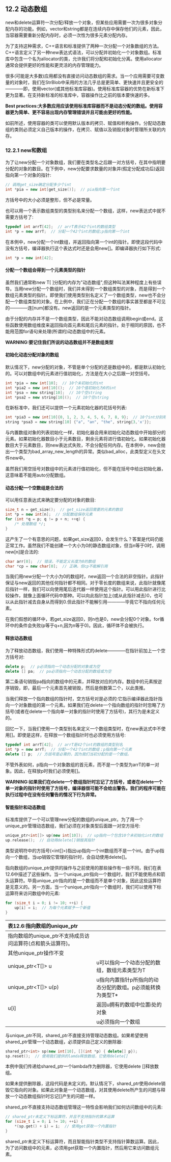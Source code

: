 ## 12.2 动态数组
new和delete运算符一次分配/释放一个对象，但某些应用需要一次为很多对象分配内存的功能。例如，vector和string都是在连续内存中保存他们的元素，因此，当容器需要重新分配内存时，必须一次性为很多元素分配内存。

为了支持这种需求，C++语言和标准提供了两种一次分配一个对象数组的方法。C++语言定义了另一种new表达式语法，可以分配并初始化一个对象数组。标准库中包含一个名为allocator的类，允许我们将分配和初始化分离。使用allocator通常会提供更好的性能和更灵活的内存管理能力。

很多(可能是大多数)应用都没有直接访问动态数组的需求。当一个应用需要可变数量的对象时，我们在StrBlob中采用的方法几乎总是更简单、更快速并且更安全的————即，使用vector(或其他标准库容器)。使用标准库容器的优势在新标准下更为显著。在支持新标准的标准库中，容器操作比之前的版本要快速的多。

**Best practices:大多数应用应该使用标准库容器而不是动态分配的数组。使用容器更为简单、更不容易出现内存管理错误并且可能由更好的性能。**

如前所述，使用容器的类可以使用默认版本的拷贝、赋值和析构操作。分配动态数组的类则必须定义自己版本的操作，在拷贝、赋值以及销毁对象时管理所关联的内存。

### 12.2.1 new和数组
为了让new分配一个对象数组，我们要在类型名之后跟一对方括号，在其中指明要分配的对象的数目。在下例中，new分配要求数量的对象并(假定分配成功后)返回指向第一个对象的指针:

```c++
// 调用get_size确定分配多少个int
int *pia = new int[get_size()];  // pia指向第一个int
```

方括号中的大小必须是整形，但不必是常量。

也可以用一个表示数组类型的类型别名来分配一个数组，这样，new表达式中就不需要方括号了:

```c++
typedef int arrT[42];  // arrT表示42个int的数组类型
int *p = new arrT;  // 分配一个42个int的数组;p指向第一个int
```

在本例中，new分配一个int数组，并返回指向第一个int的指针。即使这段代码中没有方括号，编译器执行这个表达式时还是会用new[]。即编译器执行如下形式:

```c++
int *p = new int[42];
```

#### 分配一个数组会得到一个元素类型的指针
虽然我们通常称new T[ ]分配的内存为"动态数组",但这种叫法某种程度上有些误导。当用new分配一个数组时，我们并未得到一个数组类型的对象，而是得到一个数组元素类型的指针。即使我们使用类型别名定义了一个数组类型，new也不会分配一个数组类型的对象。在上例中，我们正在分配一个数组的事实甚至都是不可见的————连[num]都没有。new返回的是一个元素类型的指针。

由于分配的内存并不是一个数组类型，因此不能对动态数组调用begin或end。这些函数使用数组维度来返回指向首元素和尾后元素的指针。处于相同的原因，也不能用范围for语句来处理(所谓的)动态数组中的元素。

**WARNING:要记住我们所说的动态数组并不是数组类型**

#### 初始化动态分配对象的数组
默认情况下，new分配的对象，不管是单个分配的还是数组中的，都是默认初始化的。可以对数组中的元素进行值初始化，方法是在大小之后跟一对空括号。

```c++
int *pia = new int[10];  // 10个未初始化的int
int *pia2 = new int[10]();  // 10个值初始化为0的int
int *psa = new string[10];  // 10个空string
int *psa2 = new string[10]();  // 10个空string
```

在新标准中，我们还可以提供一个元素初始化器的花括号列表:

```c++
int *pia3 = new int[10]{0, 1, 2, 3, 4, 5, 6, 7, 8, 9};  // 10个int分别用列表中对应的初始化器初始化
string *psa3 = new string[10] {"a", "an", "the", string{3,'x'}};
```

与内置数组对象的列表初始化一样，初始化器会用来初始化动态数组中开始部分的元素。如果初始化器数目小于元素数目，剩余元素将进行值初始化。如果初始化器数目大于元素数目，则new表达式失败，不会分配任何内存。在本例中，new会抛出一个类型为bad_array_new_length的异常。类似bad_alloc，此类型定义在头文件new中。

虽然我们用空括号对数组中的元素进行值初始化，但不能在括号中给出初始化器，这意味着不能用auto分配数组。

#### 动态分配一个空数组是合法的
可以用任意表达式来确定要分配的对象的数目:

```c++
size_t n = get_size();  // get_size返回需要的元素的数目
int *p = new int[n];  // 分配数组保存元素
for (int *q = p; q != p + n; ++q) {
    /* 处理数组 */;
}
```

这产生了一个有意思的问题，如果get_size返回0，会发生什么？答案是代码仍能正常工作。虽然我们不能创建一个大小为0的静态数组对象，但当n等于0时，调用new[n]是合法的:

```c++
char arr[0];  // 错误，不能定义长度为0的数组
char *cp = new char[0];  // 正确，但cp不能解引用
```

当我们用new分配一个大小为0的数组时，new返回一个合法的非空指针。此指针保证与new返回的其他任何指针都不相同。对于零长度的数组来说，此指针就像尾后指针一样，我们可以向使用尾后迭代器一样使用这个指针。可以用此指针进行比较操作，就像上面循环代码中那种。可以向此指针加上(或从此指针减去)0，也可以从此指针减去自身从而得到0.但此指针不能解引用————毕竟它不指向任何元素。

在我们假想的循环中，若get_size返回0，则n也是0，new会分配0个对象。for循环中的条件会失败(p等于q+n,因为n等于0)。因此，循环体不会被执行。

#### 释放动态数组
为了释放动态数组，我们使用一种特殊形式的delete————在指针前加上一个空方括号对:

```c++
delete p;  // p必须指向一个动态分配的对象或为空
delete [] pa;  // pa必须指向一个动态分配的数组或为空
```

第二条语句销毁pa指向的数组中的元素，并释放对应的内存。数组中的元素按逆序销毁，即，最后一个元素首先被销毁，然后是倒数第二个，以此类推。

当我们释放一个指向数组的指针时，空方括号对是必须的:它指示编译器此指针指向一个对象数组的第一个元素。如果我们在delete一个指向数组的指针时忽略了方括号(或者在delete一个指向单一对象的指针时使用了方括号)，其行为是未定义的。

回忆一下，当我们使用一个类型别名来定义一个数组类型时，在new表达式中不使用[]。即使是这样，在释放一个数组指针时也必须使用方括号:

```c++
typedef int arrT[42];  // arrT是42个int的数组的类型别名
int *p = new arrT;  // 分配一个42个int的数组；p指向第一个元素
delete [] p;  // 方括号是必需的，因为我们当初分配的是一个数组。
```

不管外表如何，p指向一个对象数组的首元素，而不是一个类型为arrT的单一对象。因此，在释放p时我们必须使用[]。

**WARNING:如果我们在delete一个数组指针时忘记了方括号，或者在delete一个单一对象的指针时使用了方括号，编译器很可能不会给出警告。我们的程序可能在执行过程中在没有任何警告的情况下行为异常。**

#### 智能指针和动态数组
标准库提供了一个可以管理new分配的数组的unique_ptr。为了用一个unique_ptr管理动态数组，我们必须在对象类型后面跟一对空方括号:

```c++
unique_ptr<int[]> up(new int[10]);  // up指向一个包含10个未初始化int的数组
up.release();  // 自动用delete[]销毁其指针
```

类型说明符中的方括号(<int[]>)指出up指向一个int数组而不是一个int。由于up指向一个数组，当up销毁它管理的指针时，会自动使用delete[]。

指向数组的unique_ptr提供的操作与之前使用的那些操作有一些不同，我们在表12.6中描述了这些操作。当一个unique_ptr指向一个数组时，我们不能使用点和箭头运算符。毕竟unique_ptr指向的是一个数组而不是单个对象，因此这些运算符是无意义的。另一方面，当一个unique_ptr指向一个数组时，我们可以使用下标运算符来访问数组中的元素:

```c++
for (size_t i = 0; i != 10; ++i) {
    up[i] = i;  // 为每个元素赋予一个新值
}
```

| **表12.6:指向数组的unique_ptr** |  |
|:- |:- |
| 指向数组的unique_ptr不支持成员访问运算符(点和箭头运算符)。 |  |
| 其他unique_ptr操作不变 |  |
| unique_ptr<T[]> u | u可以指向一个动态分配的数组，数组元素类型为T |
| unique_ptr<T[]> u(p) | u指向内置指针p所指向的动态分配的数组。p必须能转换为类型T* |
| u[i] | 返回u拥有的数组中位置i处的对象 |
|  | u必须指向一个数组 |

与unique_ptr不同，shared_ptr不直接支持管理动态数组。如果希望使用shared_ptr管理一个动态数组，必须提供自己定义的删除器:

```c++
shared_ptr<int> sp(new int[10], [](int *p) { delete[] p});
sp.reset();  // 使用我们提供的lamda释放数组，它使用delete[]
```

本例中我们传递给shared_ptr一个lambda作为删除器，它使用delete []释放数组。

如果未提供删除器，这段代码是未定义的。默认情况下，shared_ptr使用delete销毁它指向的对象。如果此对象是一个动态数组，对其使用delete所产生的问题与释放一个动态数组指针时忘记[]产生的问题一样。

shared_ptr不直接支持动态数组管理这一特性会影响我们如何访问数组中的元素:

```c++
// shared_ptr未定义下标运算符，并且不支持指针的算术运算
for (size_t i = 0; i != 10; ++i) {
    *(sp.get() + i) = i;  // 使用get获取一个内置指针
}
```

shared_ptr未定义下标运算符，而且智能指针类型不支持指针算数运算。因此，为了访问数组中的元素，必须用get获取一个内置指针，然后用它来访问数组元素。
